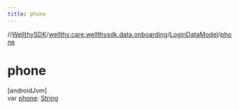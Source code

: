 ```yaml
---
title: phone
---
```

//[WellthySDK](../../../index.html)/[wellthy.care.wellthysdk.data.onboarding](../index.html)/[LoginDataModel](index.html)/[phone](phone.html)



# phone



[androidJvm]\
var [phone](phone.html): [String](https://kotlinlang.org/api/latest/jvm/stdlib/kotlin/-string/index.html)




